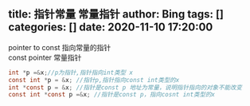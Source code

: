title: 指针常量 常量指针
author: Bing
tags: []
categories: []
date: 2020-11-10 17:20:00
---
pointer to const 指向常量的指针  
const pointer 常量指针  
```c
int *p =&x;//p为指针,指针指向int类型 x     
const int *p = &x; //指针p,指针指向const int类型的x       
int *const p = &x; //指针是const p 地址为常量，说明指针指向的对象不能改变      
const int *const p =&x; //指针是const p，指向cosnt int类型的x
```